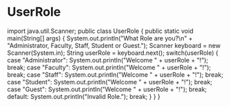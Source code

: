 # UserRole
import java.util.Scanner;
public class UserRole
{
   public static void main(String[] args)
   { 
      System.out.println("What Role are you?\n" + "Administrator, Faculty, Staff, Student or Guest.");
      Scanner keyboard = new Scanner(System.in);
      String userRole = keyboard.next();
      switch(userRole)
      {
         case "Administrator":
         System.out.println("Welcome " + userRole + "!");
         break;
         case "Faculty":
         System.out.println("Welcome " + userRole + "!");
         break;
         case "Staff":
         System.out.println("Welcome " + userRole + "!");
         break;
         case "Student":
         System.out.println("Welcome " + userRole + "!");
         break;
         case "Guest":
         System.out.println("Welcome " + userRole + "!");
         break;
         default:
         System.out.println("Invalid Role.");
         break;
      }
   }
}

